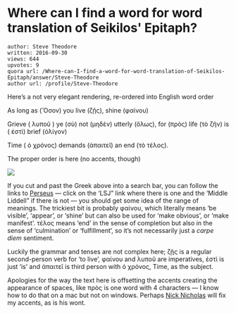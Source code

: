 # Where can I find a word for word translation of Seikilos' Epitaph?

	author: Steve Theodore
	written: 2016-09-30
	views: 644
	upvotes: 9
	quora url: /Where-can-I-find-a-word-for-word-translation-of-Seikilos-Epitaph/answer/Steve-Theodore
	author url: /profile/Steve-Theodore


Here’s a not very elegant rendering, re-ordered into English word order

As long as (Ὅσον) you live (ζῇς), shine (φαίνου)

Grieve ( λυποῦ ) ye (σὺ) not (μηδὲν) utterly (ὅλως), for (πρὸς) life (τὸ ζῆν) is ( ἐστὶ) brief (ὀλίγον)

Time ( ὁ χρόνος) demands (ἀπαιτεῖ) an end (τὸ τέλος).

The proper order is here (no accents, though)

![](https://qph.fs.quoracdn.net/main-qimg-1a0a403b7c27a9b591b8b27a83d07075)

If you cut and past the Greek above into a search bar, you can follow the links to [Perseus](http://www.perseus.tufts.edu/hopper/morph?l=za%2Fw&la=greek&can=za%2Fw0#lexicon) — click on the ‘LSJ” link where there is one and the ‘Middle Liddell” if there is not — you should get some idea of the range of meanings. The trickiest bit is probably φαίνου, which literally means ‘be visible’, ‘appear’, or ‘shine’ but can also be used for ‘make obvious’, or ‘make manifest’. τέλος means ‘end’ in the sense of completion but also in the sense of ‘culmination’ or ‘fulfillment’, so it’s not necessarily just a _carpe diem_ sentiment.

Luckily the grammar and tenses are not complex here; ζῇς is a regular second-person verb for ‘to live’, φαίνου and λυποῦ are imperatives, ἐστὶ is just ‘is’ and ἀπαιτεῖ is third person with ὁ χρόνος, Time, as the subject.

Apologies for the way the text here is offsetting the accents creating the appearance of spaces, like πρὸς is one word with 4 characters — I know how to do that on a mac but not on windows. Perhaps [Nick Nicholas](https://www.quora.com/profile/Nick-Nicholas-5) will fix my accents, as is his wont.

